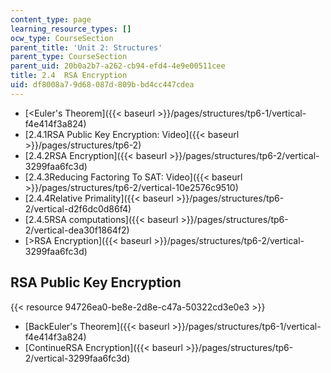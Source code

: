 ```yaml
---
content_type: page
learning_resource_types: []
ocw_type: CourseSection
parent_title: 'Unit 2: Structures'
parent_type: CourseSection
parent_uid: 20b0a2b7-a262-cb94-efd4-4e9e00511cee
title: 2.4  RSA Encryption
uid: df8008a7-9d68-087d-809b-bd4cc447cdea
---
```


*   [\<Euler's Theorem]({{< baseurl >}}/pages/structures/tp6-1/vertical-f4e414f3a824)
*   [2.4.1RSA Public Key Encryption: Video]({{< baseurl >}}/pages/structures/tp6-2)
*   [2.4.2RSA Encryption]({{< baseurl >}}/pages/structures/tp6-2/vertical-3299faa6fc3d)
*   [2.4.3Reducing Factoring To SAT: Video]({{< baseurl >}}/pages/structures/tp6-2/vertical-10e2576c9510)
*   [2.4.4Relative Primality]({{< baseurl >}}/pages/structures/tp6-2/vertical-d2f6dc0d86f4)
*   [2.4.5RSA computations]({{< baseurl >}}/pages/structures/tp6-2/vertical-dea30f1864f2)
*   [\>RSA Encryption]({{< baseurl >}}/pages/structures/tp6-2/vertical-3299faa6fc3d)

RSA Public Key Encryption
-------------------------

{{< resource 94726ea0-be8e-2d8e-c47a-50322cd3e0e3 >}}

*   [BackEuler's Theorem]({{< baseurl >}}/pages/structures/tp6-1/vertical-f4e414f3a824)
*   [ContinueRSA Encryption]({{< baseurl >}}/pages/structures/tp6-2/vertical-3299faa6fc3d)